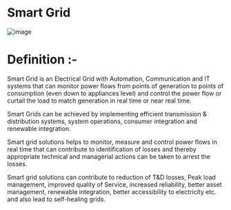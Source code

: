 # Smart Grid
![image](https://user-images.githubusercontent.com/66677660/160844402-28746ce6-0065-4c2c-86a2-1dfd6eb24ed7.png)

# Definition :-

Smart Grid is an Electrical Grid with Automation, Communication and IT systems that can monitor power flows from points of generation to points of consumption (even down to appliances level) and control the power flow or curtail the load to match generation in real time or near real time.

Smart Grids can be achieved by implementing efficient transmission & distribution systems, system operations, consumer integration and renewable integration.

Smart grid solutions helps to monitor, measure and control power flows in real time that can contribute to identification of losses and thereby appropriate technical and managerial actions can be taken to arrest the losses.

Smart grid solutions can contribute to reduction of T&D losses, Peak load management, improved quality of Service, increased reliability, better asset management, renewable integration, better accessibility to electricity etc. and also lead to self-healing grids.
